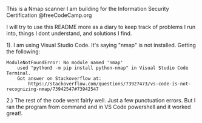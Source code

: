 This is a Nmap scanner I am building for the Information Security Certification @freeCodeCamp.org

I will try to use this README more as a diary to keep track of problems I run into, things I dont understand, and solutions I find.

1). I am using Visual Studio Code. It's saying "nmap" is not installed. Getting the following:
    
    ModuleNotFoundError: No module named 'nmap'
        used "python3 -m pip install python-nmap" in Visual Studio Code Terminal.
        Got answer on Stackoverflow at:
            https://stackoverflow.com/questions/73927473/vs-code-is-not-recognizing-nmap/73942547#73942547

2.) The rest of the code went fairly well. Just a few punctuation errors. But I ran the program from command and in VS Code powershell and it worked great!.
